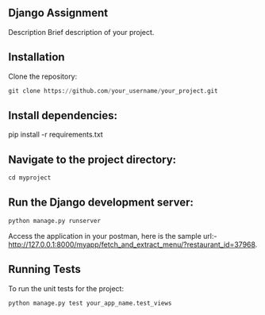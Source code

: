 ## Django Assignment
Description
Brief description of your project.

## Installation
Clone the repository:


```python
git clone https://github.com/your_username/your_project.git
```

## Install dependencies:


pip install -r requirements.txt


## Navigate to the project directory:

```python
cd myproject
```
## Run the Django development server:

```python
python manage.py runserver
```
Access the application in your postman, here is the sample url:- http://127.0.0.1:8000/myapp/fetch_and_extract_menu/?restaurant_id=37968.

## Running Tests
To run the unit tests for the project:

```python
python manage.py test your_app_name.test_views
```